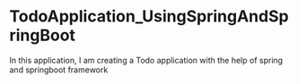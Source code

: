 # TodoApplication_UsingSpringAndSpringBoot
In this application, I am creating a Todo application with the help of spring and springboot framework

